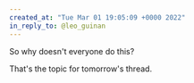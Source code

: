 ```yaml
---
created_at: "Tue Mar 01 19:05:09 +0000 2022"
in_reply_to: @leo_guinan
---
```


So why doesn't everyone do this?

That's the topic for tomorrow's thread.